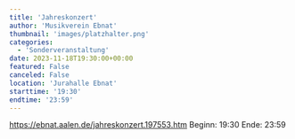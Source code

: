 ```yaml
---
title: 'Jahreskonzert'
author: 'Musikverein Ebnat'
thumbnail: 'images/platzhalter.png'
categories:
  - 'Sonderveranstaltung'
date: 2023-11-18T19:30:00+00:00
featured: False
canceled: False
location: 'Jurahalle Ebnat'
starttime: '19:30'
endtime: '23:59'
---
```

https://ebnat.aalen.de/jahreskonzert.197553.htm
Beginn: 19:30
 Ende: 23:59